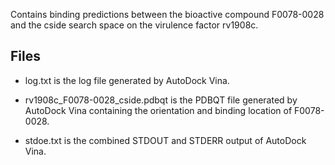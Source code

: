 Contains binding predictions between the bioactive compound F0078-0028 and the cside search space on the virulence factor rv1908c.

## Files

- log.txt is the log file generated by AutoDock Vina.

- rv1908c_F0078-0028_cside.pdbqt is the PDBQT file generated by AutoDock Vina containing the orientation and binding location of F0078-0028.

- stdoe.txt is the combined STDOUT and STDERR output of AutoDock Vina.

